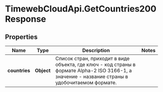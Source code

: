 # TimewebCloudApi.GetCountries200Response

## Properties

Name | Type | Description | Notes
------------ | ------------- | ------------- | -------------
**countries** | **Object** | Список стран, приходит в виде объекта, где ключ - код страны в формате Alpha-2 ISO 3166-1, а значение - название страны в удобочитаемом формате. | 


